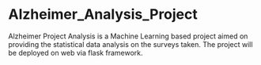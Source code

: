 # Alzheimer_Analysis_Project
Alzheimer Project Analysis is a Machine Learning based project aimed on providing the statistical data analysis on the surveys taken. The project will be deployed on web via flask framework. 
